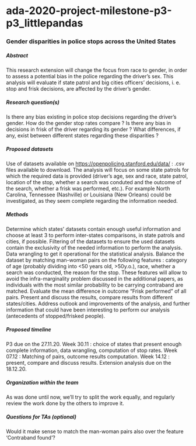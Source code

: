 # ada-2020-project-milestone-p3-p3_littlepandas
### Gender disparities in police stops across the United States

##### Abstract 
This research extension will change the focus from race to gender, in order to assess a potential bias in the police regarding the driver’s sex. This analysis will evaluate if state patrol and big cities officers’ decisions, i. e. stop and frisk decisions, are affected by the driver’s gender.

##### Research question(s)
Is there any bias existing in police stop decisions regarding the driver’s gender. How do the gender stop rates compare ? 
Is there any bias in decisions in frisk of the driver regarding its gender ?
What differences, if any, exist between different states regarding these disparities ? 

##### Proposed datasets 
Use of datasets available on https://openpolicing.stanford.edu/data/ : .csv files available to download. The analysis will focus on some state patrols for which the required data is provided (driver’s age, sex and race, state patrol, location of the stop, whether a search was conduted and the outcome of the search, whether a frisk was performed, etc.). For example North Carolina, Tennessee (Nashville) or Louisiana (New Orleans) could be investigated, as they seem complete regarding the information needed. 

##### Methods 
Determine which states’ datasets contain enough useful information and choose at least 3 to perform inter-states comparisons, in state patrols and cities, if possible. 
Filtering of the datasets to ensure the used datasets contain the exclusivity of the needed information to perform the analysis. 
Data wrangling to get it operational for the statistical analysis.
Balance the dataset by matching man-woman pairs on the following features : category of age (probably dividing into <50 years old, >50y.o.), race, whether a search was conducted, the reason for the stop. These features will allow to avoid the infra-marginality problem discussed in the additional papers, as individuals with the most similar probability to be carrying contraband are matched. 
Evaluate the mean difference in outcome “Frisk performed” of all pairs. 
Present and discuss the results, compare results from different states/cities. 
Address outlook and improvements of the analysis, and further information that could have been interesting to perform our analysis (antecedents of stopped/frisked people).

##### Proposed timeline 
P3 due on the 27.11.20.
Week 30.11 : choice of states that present enough complete information, data wrangling, computation of stop rates.
Week 07.12 : Matching of pairs, outcome results computation. 
Week 14.12 : present, compare and discuss results.
Extension analysis due on the 18.12.20. 

##### Organization within the team 
As was done until now, we’ll try to split the work equally, and regularly review the work done by the others to improve it.

##### Questions for TAs (optional)
Would it make sense to match the man-woman pairs also over the feature ‘Contraband found’? 

